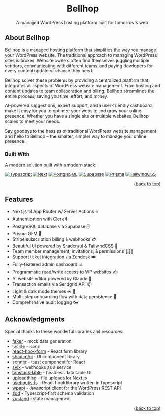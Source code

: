 <!-- README Template Credit: https://github.com/othneildrew/Best-README-Template/ -->

<a name="readme-top"></a>

<!-- PROJECT SHIELDS -->
<!--
*** I'm using markdown "reference style" links for readability.
*** Reference links are enclosed in brackets [ ] instead of parentheses ( ).
*** See the bottom of this document for the declaration of the reference variables
*** for contributors-url, forks-url, etc. This is an optional, concise syntax you may use.
*** https://www.markdownguide.org/basic-syntax/#reference-style-links
*** [![Contributors][contributors-shield]][contributors-url]
*** [![Forks][forks-shield]][forks-url]
*** [![Stargazers][stars-shield]][stars-url]
*** [![Issues][issues-shield]][issues-url]
*** [![MIT License][license-shield]][license-url]
*** [![LinkedIn][linkedin-shield]][linkedin-url]
-->



<!-- PROJECT LOGO -->
<br />
<div align="center">

  <!--
  <a href="">
    <img src="" alt="" width="80" height="80">
  </a>
  -->

  <h1 align="center">Bellhop</h1>

  <p align="center">
    A managed WordPress hosting platform built for tomorrow's web.
    <!--
    <br />
    <a href="https://github.com/othneildrew/Best-README-Template"><strong>Explore the docs »</strong></a>
    <br />
    <br />
    <a href="https://github.com/othneildrew/Best-README-Template">View Demo</a>
    ·
    <a href="https://github.com/othneildrew/Best-README-Template/issues/new?labels=bug&template=bug-report---.md">Report Bug</a>
    ·
    <a href="https://github.com/othneildrew/Best-README-Template/issues/new?labels=enhancement&template=feature-request---.md">Request Feature</a>
    -->
  </p>
</div>



<!-- TABLE OF CONTENTS -->
<!--
<details>
  <summary>Table of Contents</summary>
  <ol>
    <li>
      <a href="#about-the-project">About The Project</a>
      <ul>
        <li><a href="#built-with">Built With</a></li>
      </ul>
    </li>
    <li>
      <a href="#getting-started">Getting Started</a>
      <ul>
        <li><a href="#prerequisites">Prerequisites</a></li>
        <li><a href="#installation">Installation</a></li>
      </ul>
    </li>
    <li><a href="#usage">Usage</a></li>
    <li><a href="#roadmap">Roadmap</a></li>
    <li><a href="#contributing">Contributing</a></li>
    <li><a href="#license">License</a></li>
    <li><a href="#contact">Contact</a></li>
    <li><a href="#acknowledgments">Acknowledgments</a></li>
  </ol>
</details>
-->



<!-- ABOUT THE PROJECT -->
## About Bellhop

<!--
[![Product Name Screen Shot][product-screenshot]](https://example.com)
-->

Bellhop is a managed hosting platform that simplifies the way you manage your WordPress website. The traditional approach to managing WordPress sites is broken. Website owners often find themselves juggling multiple vendors, communicating with different teams, and paying developers for every content update or change they need.

Bellhop solves these problems by providing a centralized platform that integrates all aspects of WordPress website management. From hosting and content updates to team collaboration and billing, Bellhop streamlines the entire process, saving you time, effort, and money.

AI-powered suggestions, expert support, and a user-friendly dashboard make it easy for you to optimize your website and grow your online presence. Whether you have a single site or multiple websites, Bellhop scales to meet your needs.

Say goodbye to the hassles of traditional WordPress website management and hello to Bellhop – the smarter, simpler way to manage your online presence.

### Built With

A modern solution built with a modern stack:

[![Typescript][typescript-shield]][typescript-url]
[![Next][nextjs-shield]][nextjs-url]
[![PostgreSQL][postgresql-shield]][postgresql-url]
[![Supabase][supabase-shield]][supabase-url]
[![Prisma][prisma-shield]][prisma-url]
[![TailwindCSS][tailwindcss-shield]][tailwindcss-url]

<p align="right">(<a href="#readme-top">back to top</a>)</p>



<!-- FEATURES -->
## Features

* Next.js 14 App Router w/ Server Actions ⭐
* Authentication with Clerk 🔒
* PostgreSQL database via Supabase 🗄️
* Prisma ORM 🔺
* Stripe subscription billing & webhooks 💳
* Beautiful UI powered by Shadcn/ui & TailwindCSS 🎨
* Team member management, invitations, & permissions 🧑‍🤝‍🧑
* Support ticket integration via Zendesk 🎟️
* Fully-featured admin dashboard 📊
* Programmatic read/write access to WP websites :writing_hand:
* AI website editor powered by Claude :brain:
* Transaction emails via Sendgrid API :mailbox:
* Light & dark mode themes :sunny: :crescent_moon:
* Multi-step onboarding flow with data persistence :footprints:
* Comprehensive audit logging :eyeglasses:


<!-- GETTING STARTED -->
<!--
## Getting Started

This is an example of how you may give instructions on setting up your project locally.
To get a local copy up and running follow these simple example steps.

### Prerequisites

This is an example of how to list things you need to use the software and how to install them.
* npm
  ```sh
  npm install npm@latest -g
  ```

### Installation

_Below is an example of how you can instruct your audience on installing and setting up your app. This template doesn't rely on any external dependencies or services._

1. Get a free API Key at [https://example.com](https://example.com)
2. Clone the repo
   ```sh
   git clone https://github.com/your_username_/Project-Name.git
   ```
3. Install NPM packages
   ```sh
   npm install
   ```
4. Enter your API in `config.js`
   ```js
   const API_KEY = 'ENTER YOUR API';
   ```

<p align="right">(<a href="#readme-top">back to top</a>)</p>
-->


<!-- USAGE EXAMPLES -->
<!--
## Usage

Use this space to show useful examples of how a project can be used. Additional screenshots, code examples and demos work well in this space. You may also link to more resources.

_For more examples, please refer to the [Documentation](https://example.com)_

<p align="right">(<a href="#readme-top">back to top</a>)</p>
-->


<!-- ROADMAP -->
<!--
## Roadmap

- [x] Add Changelog
- [x] Add back to top links
- [ ] Add Additional Templates w/ Examples
- [ ] Add "components" document to easily copy & paste sections of the readme
- [ ] Multi-language Support
    - [ ] Chinese
    - [ ] Spanish

See the [open issues](https://github.com/othneildrew/Best-README-Template/issues) for a full list of proposed features (and known issues).

<p align="right">(<a href="#readme-top">back to top</a>)</p>
-->

<!-- CONTRIBUTING -->
<!--
## Contributing

Contributions are what make the open source community such an amazing place to learn, inspire, and create. Any contributions you make are **greatly appreciated**.

If you have a suggestion that would make this better, please fork the repo and create a pull request. You can also simply open an issue with the tag "enhancement".
Don't forget to give the project a star! Thanks again!

1. Fork the Project
2. Create your Feature Branch (`git checkout -b feature/AmazingFeature`)
3. Commit your Changes (`git commit -m 'Add some AmazingFeature'`)
4. Push to the Branch (`git push origin feature/AmazingFeature`)
5. Open a Pull Request

<p align="right">(<a href="#readme-top">back to top</a>)</p>
-->


<!-- LICENSE -->
<!--
## License

Distributed under the MIT License. See `LICENSE.txt` for more information.

<p align="right">(<a href="#readme-top">back to top</a>)</p>
-->


<!-- CONTACT -->
<!--
## Contact

Your Name - [@your_twitter](https://twitter.com/your_username) - email@example.com

Project Link: [https://github.com/your_username/repo_name](https://github.com/your_username/repo_name)

<p align="right">(<a href="#readme-top">back to top</a>)</p>
-->


<!-- ACKNOWLEDGMENTS -->
## Acknowledgments

Special thanks to these wonderful libraries and resources:

* [faker](https://fakerjs.dev/) - mock data generation
* [lucide](https://lucide.dev/) - icons
* [react-hook-form](https://react-hook-form.com/) - React form library 
* [shadcn/ui](https://ui.shadcn.com/) - UI component library
* [sonner](https://sonner.emilkowal.ski/) - toast component for React
* [svix](https://www.svix.com/) - webhooks as a service
* [tanstack-table](https://tanstack.com/) - headless data table UI
* [uploadthing](https://uploadthing.com/) - file uploads for Next.js
* [usehooks-ts](https://usehooks-ts.com/) - React hook library written in Typescript
* [wpapi](http://wp-api.org/node-wpapi/) - Javascript client for the WordPress REST API
* [zod](https://zod.dev/) - Typescript-first schema validation
* [zustand](https://docs.pmnd.rs/zustand/getting-started/introduction) - state management

<p align="right">(<a href="#readme-top">back to top</a>)</p>



<!-- MARKDOWN LINKS & IMAGES -->
<!-- https://www.markdownguide.org/basic-syntax/#reference-style-links -->
[contributors-shield]: https://img.shields.io/github/contributors/othneildrew/Best-README-Template.svg?style=for-the-badge
[contributors-url]: https://github.com/othneildrew/Best-README-Template/graphs/contributors
[forks-shield]: https://img.shields.io/github/forks/othneildrew/Best-README-Template.svg?style=for-the-badge
[forks-url]: https://github.com/othneildrew/Best-README-Template/network/members
[stars-shield]: https://img.shields.io/github/stars/othneildrew/Best-README-Template.svg?style=for-the-badge
[stars-url]: https://github.com/othneildrew/Best-README-Template/stargazers
[issues-shield]: https://img.shields.io/github/issues/othneildrew/Best-README-Template.svg?style=for-the-badge
[issues-url]: https://github.com/othneildrew/Best-README-Template/issues
[license-shield]: https://img.shields.io/github/license/othneildrew/Best-README-Template.svg?style=for-the-badge
[license-url]: https://github.com/othneildrew/Best-README-Template/blob/master/LICENSE.txt
[linkedin-shield]: https://img.shields.io/badge/-LinkedIn-black.svg?style=for-the-badge&logo=linkedin&colorB=555
[linkedin-url]: https://linkedin.com/in/othneildrew
[product-screenshot]: images/screenshot.png
[nextjs-shield]: https://img.shields.io/badge/next.js-000000?style=for-the-badge&logo=nextdotjs&logoColor=white
[nextjs-url]: https://nextjs.org/
[supabase-shield]: https://img.shields.io/badge/supabase-3FCF8E?style=for-the-badge&logo=supabase&logoColor=white
[supabase-url]: https://supabase.com/
[postgresql-shield]: https://img.shields.io/badge/postgresql-4169E1?style=for-the-badge&logo=postgresql&logoColor=white
[postgresql-url]: https://www.postgresql.org/
[prisma-shield]: https://img.shields.io/badge/prisma-2D3748?style=for-the-badge&logo=prisma&logoColor=white
[prisma-url]: https://www.prisma.io/
[tailwindcss-shield]: https://img.shields.io/badge/tailwindcss-06B6D4?style=for-the-badge&logo=tailwindcss&logoColor=white
[tailwindcss-url]: https://tailwindcss.com/
[typescript-shield]: https://img.shields.io/badge/typescript-3178C6?style=for-the-badge&logo=typescript&logoColor=white
[typescript-url]: https://www.typescriptlang.org/
